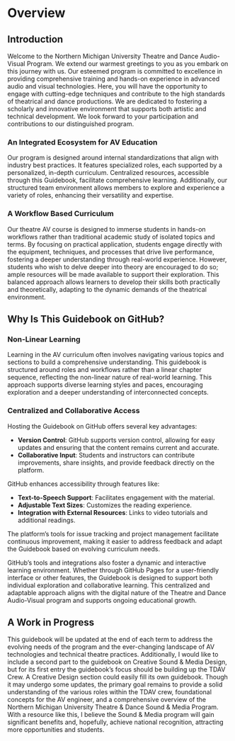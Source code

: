 # Overview
## Introduction
Welcome to the Northern Michigan University Theatre and Dance Audio-Visual Program. We extend our warmest greetings to you as you embark on this journey with us. Our esteemed program is committed to excellence in providing comprehensive training and hands-on experience in advanced audio and visual technologies. Here, you will have the opportunity to engage with cutting-edge techniques and contribute to the high standards of theatrical and dance productions. We are dedicated to fostering a scholarly and innovative environment that supports both artistic and technical development. We look forward to your participation and contributions to our distinguished program.
### An Integrated Ecosystem for AV Education
Our program is designed around internal standardizations that align with industry best practices. It features specialized roles, each supported by a personalized, in-depth curriculum. Centralized resources, accessible through this Guidebook, facilitate comprehensive learning. Additionally, our structured team environment allows members to explore and experience a variety of roles, enhancing their versatility and expertise.
### A Workflow Based Curriculum
Our theatre AV course is designed to immerse students in hands-on workflows rather than traditional academic study of isolated topics and terms. By focusing on practical application, students engage directly with the equipment, techniques, and processes that drive live performance, fostering a deeper understanding through real-world experience. However, students who wish to delve deeper into theory are encouraged to do so; ample resources will be made available to support their exploration. This balanced approach allows learners to develop their skills both practically and theoretically, adapting to the dynamic demands of the theatrical environment.
## Why Is This Guidebook on GitHub?

### Non-Linear Learning

Learning in the AV curriculum often involves navigating various topics and sections to build a comprehensive understanding. This guidebook is structured around roles and workflows rather than a linear chapter sequence, reflecting the non-linear nature of real-world learning. This approach supports diverse learning styles and paces, encouraging exploration and a deeper understanding of interconnected concepts.

### Centralized and Collaborative Access

Hosting the Guidebook on GitHub offers several key advantages:

- **Version Control**: GitHub supports version control, allowing for easy updates and ensuring that the content remains current and accurate.
- **Collaborative Input**: Students and instructors can contribute improvements, share insights, and provide feedback directly on the platform.

GitHub enhances accessibility through features like:

- **Text-to-Speech Support**: Facilitates engagement with the material.
- **Adjustable Text Sizes**: Customizes the reading experience.
- **Integration with External Resources**: Links to video tutorials and additional readings.

The platform’s tools for issue tracking and project management facilitate continuous improvement, making it easier to address feedback and adapt the Guidebook based on evolving curriculum needs.

GitHub’s tools and integrations also foster a dynamic and interactive learning environment. Whether through GitHub Pages for a user-friendly interface or other features, the Guidebook is designed to support both individual exploration and collaborative learning. This centralized and adaptable approach aligns with the digital nature of the Theatre and Dance Audio-Visual program and supports ongoing educational growth.

## A Work in Progress
This guidebook will be updated at the end of each term to address the evolving needs of the program and the ever-changing landscape of AV technologies and technical theatre practices. Additionally, I would like to include a second part to the guidebook on Creative Sound & Media Design, but for its first entry the guidebook’s focus should be building up the TDAV Crew. A Creative Design section could easily fill its own guidebook. Though it may undergo some updates, the primary goal remains to provide a solid understanding of the various roles within the TDAV crew, foundational concepts for the AV engineer, and a comprehensive overview of the Northern Michigan University Theatre & Dance Sound & Media Program. With a resource like this, I believe the Sound & Media program will gain significant benefits and, hopefully, achieve national recognition, attracting more opportunities and students.
